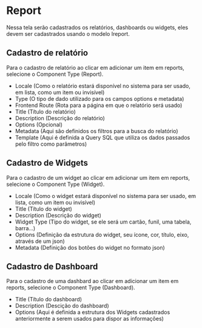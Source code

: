 # Report

Nessa tela serão cadastrados os relatórios, dashboards ou widgets, eles devem ser cadastrados usando o modelo Ireport.

## Cadastro de relatório

Para o cadastro de relatório ao clicar em adicionar um item em reports, selecione o Component Type \(Report\).

* Locale \(Como o relatório estará disponível no sistema para ser usado, em lista, como um item ou invisível\)
* Type \(O tipo de dado utilizado para os campos options e metadata\)
* Frontend Route \(Rota para a página em que o relatório será usado\)
* Title \(Título do relatório\)
* Description \(Descrição do relatório\)
* Options \(Opcional\)
* Metadata \(Aqui são definidos os filtros para a busca do relatório\)
* Template \(Aqui é definida a Query SQL que utiliza os dados passados pelo filtro como parâmetros\)

## Cadastro de Widgets

Para o cadastro de um widget ao clicar em adicionar um item em reports, selecione o Component Type \(Widget\).

* Locale \(Como o widget estará disponível no sistema para ser usado, em lista, como um item ou invisível\)
* Title \(Título do widget\)
* Description \(Descrição do widget\)
* Widget Type \(Tipo do widget, se ele será um cartão, funil, uma tabela, barra...\)
* Options \(Definição da estrutura do widget, seu ícone, cor, título, eixo, através de um json\)
* Metadata \(Definição dos botões do widget no formato json\)

## Cadastro de Dashboard

Para o cadastro de uma dashbard ao clicar em adicionar um item em reports, selecione o Component Type \(Dashboard\).

* Title \(Título do dashboard\)
* Description \(Descição do dashboard\)
* Options \(Aqui é definida a estrutura dos Widgets cadastrados anteriormente a serem usados para dispor as informações\)

